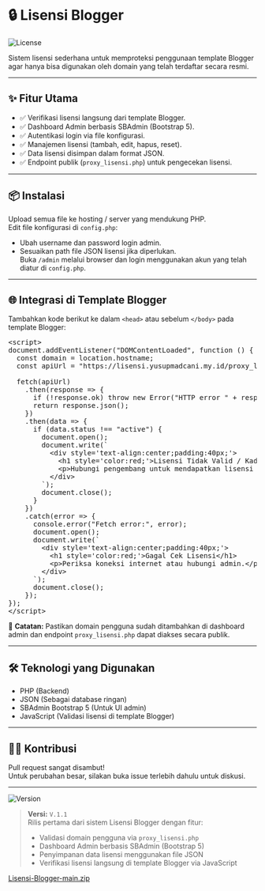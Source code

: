 # 🔒 Lisensi Blogger

![License](https://img.shields.io/badge/license-MIT-blue.svg)

Sistem lisensi sederhana untuk memproteksi penggunaan template Blogger agar hanya bisa digunakan oleh domain yang telah terdaftar secara resmi.

---

## ✨ Fitur Utama

- ✅ Verifikasi lisensi langsung dari template Blogger.
- ✅ Dashboard Admin berbasis SBAdmin (Bootstrap 5).
- ✅ Autentikasi login via file konfigurasi.
- ✅ Manajemen lisensi (tambah, edit, hapus, reset).
- ✅ Data lisensi disimpan dalam format JSON.
- ✅ Endpoint publik (`proxy_lisensi.php`) untuk pengecekan lisensi.

---

## 📦 Instalasi

Upload semua file ke hosting / server yang mendukung PHP.  
Edit file konfigurasi di `config.php`:
- Ubah username dan password login admin.
- Sesuaikan path file JSON lisensi jika diperlukan.  
Buka `/admin` melalui browser dan login menggunakan akun yang telah diatur di `config.php`.

---

## 🌐 Integrasi di Template Blogger

Tambahkan kode berikut ke dalam `<head>` atau sebelum `</body>` pada template Blogger:

<pre>
&lt;script&gt;
document.addEventListener("DOMContentLoaded", function () {
  const domain = location.hostname;
  const apiUrl = "https://lisensi.yusupmadcani.my.id/proxy_lisensi.php?domain=" + domain;

  fetch(apiUrl)
    .then(response =&gt; {
      if (!response.ok) throw new Error("HTTP error " + response.status);
      return response.json();
    })
    .then(data =&gt; {
      if (data.status !== "active") {
        document.open();
        document.write(`
          &lt;div style='text-align:center;padding:40px;'&gt;
            &lt;h1 style='color:red;'&gt;Lisensi Tidak Valid / Kadaluarsa&lt;/h1&gt;
            &lt;p&gt;Hubungi pengembang untuk mendapatkan lisensi resmi.&lt;/p&gt;
          &lt;/div&gt;
        `);
        document.close();
      }
    })
    .catch(error =&gt; {
      console.error("Fetch error:", error);
      document.open();
      document.write(`
        &lt;div style='text-align:center;padding:40px;'&gt;
          &lt;h1 style='color:red;'&gt;Gagal Cek Lisensi&lt;/h1&gt;
          &lt;p&gt;Periksa koneksi internet atau hubungi admin.&lt;/p&gt;
        &lt;/div&gt;
      `);
      document.close();
    });
});
&lt;/script&gt;
</pre>

📌 **Catatan:** Pastikan domain pengguna sudah ditambahkan di dashboard admin dan endpoint `proxy_lisensi.php` dapat diakses secara publik.


---

## 🛠 Teknologi yang Digunakan

- PHP (Backend)  
- JSON (Sebagai database ringan)  
- SBAdmin Bootstrap 5 (Untuk UI admin)  
- JavaScript (Validasi lisensi di template Blogger)

---

## 👨‍💻 Kontribusi

Pull request sangat disambut!  
Untuk perubahan besar, silakan buka issue terlebih dahulu untuk diskusi.

---
![Version](https://img.shields.io/badge/version-v1.1-blue)

> **Versi:** `V.1.1`  
> Rilis pertama dari sistem Lisensi Blogger dengan fitur:
> - Validasi domain pengguna via `proxy_lisensi.php`
> - Dashboard Admin berbasis SBAdmin (Bootstrap 5)
> - Penyimpanan data lisensi menggunakan file JSON
> - Verifikasi lisensi langsung di template Blogger via JavaScript

[Lisensi-Blogger-main.zip](https://github.com/user-attachments/files/19615052/Lisensi-Blogger-main.zip)

